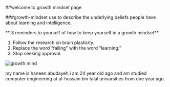 ##welcome to growth mindset page


###growth-mindset 
use to describe the underlying beliefs people have about learning and intelligence.

** 3 reminders to yourself of how to keep yourself in a growth mindset**



1. Follow the research on brain plasticity.
1. Replace the word “failing” with the word “learning.” 
1. Stop seeking approval.


![growth mind](/https://www.flickr.com/photos/xverges/5867129872)

my name is haneen abudayeh,i am 24 year old ago and am studied computer engineering at al-hussain bin talal univarsities from one year ago.

